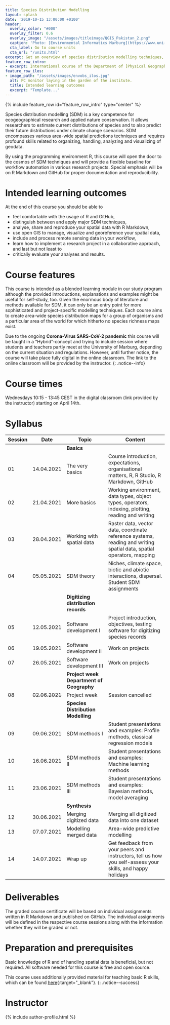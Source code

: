 ```yaml
---
title: Species Distribution Modelling
layout: splash
date: '2019-10-15 13:00:00 +0100'
header:
  overlay_color: "#000"
  overlay_filter: 0.6
  overlay_image: "/assets/images/titleimage/QGIS_Pakistan_2.png"
  caption: 'Photo: [Environmental Informatics Marburg](https://www.uni-marburg.de/en/fb19/disciplines/physisch/environmentalinformatics){:target="_blank"}'
  cta_label: Go to course units
  cta_url: "/units.html"
excerpt: Get an overview of species distribution modelling techniques, use R for handling, modelling and visualizing geo-datasets, and conjointly develop software for digitizing species distribution records
feature_row_intro:
- excerpt: International course of the Department of [Physical Geography](https://www.uni-marburg.de/en/fb19/disciplines/physisch){:target="_blank"} at [Marburg University](https://www.uni-marburg.de/en){:target="_blank"}
feature_row_ilos:
- image_path: "/assets/images/envobs_ilos.jpg"
  alt: PC monitor laying in the garden of the institute.
  title: Intended learning outcomes
  excerpt: "Template..."
---
```


{% include feature_row id="feature_row_intro" type="center" %}

Species distribution modelling (SDM) is a key competence for ecogeographical research and applied nature conservation. 
It allows researchers to estimate current distributions of species and to also predict their future distributions under climate change scenarios.
SDM encompasses various area-wide spatial predictions techniques and requires profound skills related to organizing, handling, analyzing and visualizing of geodata. 

By using the programming environment R, this course will open the door to the cosmos of SDM techniques and will provide a flexible baseline for workflow automation in various research projects. Special emphasis will be on R Markdown and GitHub for proper documentation and reproducibility. 


# Intended learning outcomes
At the end of this course you should be able to

* feel comfortable with the usage of R and GitHub,
* distinguish between and apply major SDM techniques,
* analyse, share and reproduce your spatial data with R Markdown,
* use open GIS to manage, visualize and georeference your spatial data,
* include and process remote sensing data in your workflow,
* learn how to implement a research project in a collaborative approach, and last but not least to
* critically evaluate your analyses and results.


# Course features

This course is intended as a blended learning module in our study program although the provided introductions, explanations and examples might be useful for self-study, too.
Given the enormous body of literature and methods available for SDM, it can only be an entry point for more sophisticated and project-specific modelling techniques.
Each course aims to create area-wide species distribution maps for a group of organisms and a particular area of the world for which hitherto no species richness maps exist.

Due to the ongoing **Corona-Virus SARS-CoV-2 pandemic** this course will be taught in a “Hybrid”-concept and trying to include session where students and  teachers partly meet at the University of Marburg, depending on the current situation and regulations.
However, until further notice, the course will take place fully digital in the online classroom.
The link to the online classroom will be provided by the instructor.
{: .notice--info}

# Course times

Wednesdays 10:15 - 13:45 CEST in the digital classroom (link provided by the instructor) starting on April 14th.


# Syllabus

| Session |  Date | Topic                        | Content                                                                          |
|---------|-------|------------------------------|----------------------------------------------------------------------------------|
||| **Basics** ||
| 01 | 14.04.2021 | The very basics              | Course introduction, expectations, organisational matters, R, R Studio, R Markdown, GitHub     |
| 02 | 21.04.2021 | More basics                  | Working environment, data types, object types, operators, indexing, plotting, reading and writing                    |
| 03 | 28.04.2021 | Working with spatial data    | Raster data, vector data, coordinate reference systems, reading and writing spatial data, spatial operators, mapping |
| 04 | 05.05.2021 | SDM theory                   | Niches, climate space, biotic and abiotic interactions, dispersal. Student SDM assignments                           |
||| **Digitizing distribution records**          ||
| 05 | 12.05.2021 | Software development I       | Project introduction, objectives, testing software for digitizing species records |
| 06 | 19.05.2021 | Software development II      | Work on projects                                                                  |
| 07 | 26.05.2021 | Software development III     | Work on projects                                                                  |
||| **Project week Department of Geography**       ||
| ~~08~~ | ~~02.06.2021~~ | Project week         | Session cancelled |
||| **Species Distribution Modelling**           ||
| 09 | 09.06.2021 | SDM methods I                | Student presentations and examples: Profile methods, classical regression models |
| 10 | 16.06.2021 | SDM methods II               | Student presentations and examples: Machine learning methods                     |
| 11 | 23.06.2021 | SDM methods III              | Student presentations and examples: Bayesian methods, model averaging            |
||| **Synthesis**                                ||
| 12 | 30.06.2021 | Merging digitized data       | Merging all digitized data into one dataset |
| 13 | 07.07.2021 | Modelling merged data        | Area-wide predictive modelling |
| 14 | 14.07.2021 | Wrap up                      | Get feedback from your peers and instructors, tell us how you self-assess your skills, and happy holidays |


# Deliverables

The graded course certificate will be based on individual assignments written in R Markdown and published on GitHub.
The individual assignments will be defined in the respective course sessions along with the information whether they will be graded or not.


# Preparation and prerequisites

Basic knowledge of R and of handling spatial data is beneficial, but not required.
All software needed for this course is free and open source.

This course uses additionally provided material for teaching basic R skills, 
which can be found [here](https://geomoer.github.io/moer-base-r/){:target="_blank"}.
{: .notice--success}


# Instructor
{% include author-profile.html %}

<!--
[Go to course units]({{ site.baseurl }}{% link _pages/units.md %}){: .btn .btn--success .btn--large .align-center}
-->


